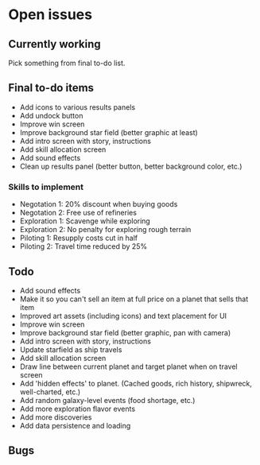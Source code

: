 # Open issues

## Currently working

Pick something from final to-do list.

## Final to-do items

- Add icons to various results panels
- Add undock button
- Improve win screen
- Improve background star field (better graphic at least)
- Add intro screen with story, instructions
- Add skill allocation screen
- Add sound effects
- Clean up results panel (better button, better background color, etc.)

### Skills to implement
- Negotation 1: 20% discount when buying goods
- Negotation 2: Free use of refineries
- Exploration 1: Scavenge while exploring
- Exploration 2: No penalty for exploring rough terrain
- Piloting 1: Resupply costs cut in half
- Piloting 2: Travel time reduced by 25%

## Todo

- Add sound effects
- Make it so you can't sell an item at full price on a planet that sells that item
- Improved art assets (including icons) and text placement for UI
- Improve win screen
- Improve background star field (better graphic, pan with camera)
- Add intro screen with story, instructions
- Update starfield as ship travels
- Add skill allocation screen
- Draw line between current planet and target planet when on travel screen
- Add 'hidden effects' to planet. (Cached goods, rich history, shipwreck, well-charted, etc.)
- Add random galaxy-level events (food shortage, etc.)
- Add more exploration flavor events
- Add more discoveries
- Add data persistence and loading

## Bugs

